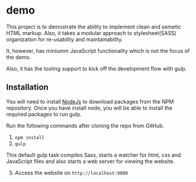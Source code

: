 # demo

This project is to demostrate the ability to implement clean and semetic HTML markup. Also, it takes a modular approach to stylesheet(SASS) organization for re-usability and maintainability.

It, however, has miniumm JavaScript functionality which is not the focus of the demo.

Also, it has the tooling support to kick off the development flow with gulp.  

## Installation

You will need to install [NodeJs](https://nodejs.org/) to download packages from the NPM repository. Once you have install node, you will be able to install the required packages to run gulp.

Run the following commands after cloning the repo from GitHub.

1. `npm install`
2. `gulp`

This default gulp task compiles Sass, starts a watcher for html, css and JavaScript files and also starts a web server for viewing the website.

3. Access the website on `http://localhost:9000`
